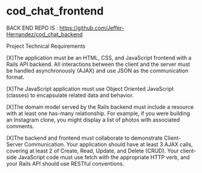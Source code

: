 # cod_chat_frontend
BACK END REPO IS : https://github.com/Jeffer-Hernandez/cod_chat_backend

Project Technical Requirements

[X]The application must be an HTML, CSS, and JavaScript frontend with a Rails API backend. All interactions between the client and the server must be handled asynchronously (AJAX) and use JSON as the communication format.

[X]The JavaScript application must use Object Oriented JavaScript (classes) to encapsulate related data and behavior.

[X]The domain model served by the Rails backend must include a resource with at least one has-many relationship. For example, if you were building an Instagram clone, you might display a list of photos with associated comments.

[X]The backend and frontend must collaborate to demonstrate Client-Server Communication. Your application should have at least 3 AJAX calls, covering at least 2 of Create, Read, Update, and Delete (CRUD). Your client-side JavaScript code must use fetch with the appropriate HTTP verb, and your Rails API should use RESTful conventions.